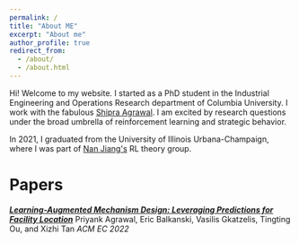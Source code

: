 ```yaml
---
permalink: /
title: "About ME"
excerpt: "About me"
author_profile: true
redirect_from: 
  - /about/
  - /about.html
---
```


Hi! Welcome to my website. I started as a PhD student in the Industrial Engineering and Operations Research department of Columbia University. I work with the fabulous [Shipra Agrawal](http://www.columbia.edu/~sa3305/). I am excited by research questions under the broad umbrella of reinforcement learning and strategic behavior.

In 2021, I graduated from the University of Illinois Urbana-Champaign, where I was part of [Nan Jiang's](https://nanjiang.cs.illinois.edu/) RL theory group. 


# Papers

[***Learning-Augmented Mechanism Design: Leveraging Predictions for Facility Location***](https://arxiv.org/pdf/2204.01120.pdf)
Priyank Agrawal, Eric Balkanski, Vasilis Gkatzelis, Tingting Ou, and Xizhi Tan
*ACM EC 2022*




